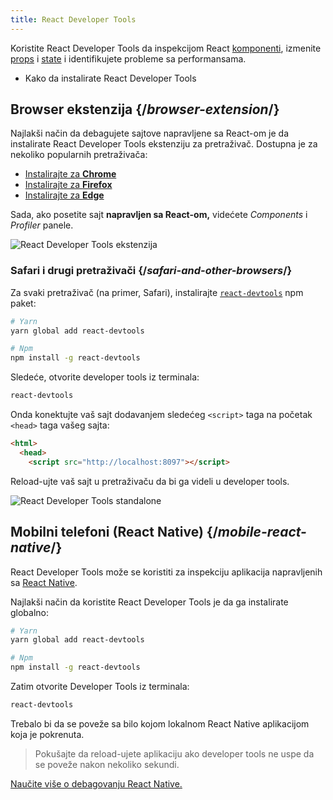 ```yaml
---
title: React Developer Tools
---
```


<Intro>

Koristite React Developer Tools da inspekcijom React [komponenti](/learn/your-first-component), izmenite [props](/learn/passing-props-to-a-component) i [state](/learn/state-a-components-memory) i identifikujete probleme sa performansama.

</Intro>

<YouWillLearn>

* Kako da instalirate React Developer Tools

</YouWillLearn>

## Browser ekstenzija {/*browser-extension*/}

Najlakši način da debagujete sajtove napravljene sa React-om je da instalirate React Developer Tools ekstenziju za pretraživač. Dostupna je za nekoliko popularnih pretraživača:

* [Instalirajte za **Chrome**](https://chrome.google.com/webstore/detail/react-developer-tools/fmkadmapgofadopljbjfkapdkoienihi?hl=en)
* [Instalirajte za **Firefox**](https://addons.mozilla.org/en-US/firefox/addon/react-devtools/)
* [Instalirajte za **Edge**](https://microsoftedge.microsoft.com/addons/detail/react-developer-tools/gpphkfbcpidddadnkolkpfckpihlkkil)

Sada, ako posetite sajt **napravljen sa React-om,** videćete _Components_ i _Profiler_ panele.

![React Developer Tools ekstenzija](/images/docs/react-devtools-extension.png)

### Safari i drugi pretraživači {/*safari-and-other-browsers*/}

Za svaki pretraživač (na primer, Safari), instalirajte [`react-devtools`](https://www.npmjs.com/package/react-devtools) npm paket:
```bash
# Yarn
yarn global add react-devtools

# Npm
npm install -g react-devtools
```

Sledeće, otvorite developer tools iz terminala:
```bash
react-devtools
```

Onda konektujte vaš sajt dodavanjem sledećeg `<script>` taga na početak `<head>` taga vašeg sajta:
```html {3}
<html>
  <head>
    <script src="http://localhost:8097"></script>
```

Reload-ujte vaš sajt u pretraživaču da bi ga videli u developer tools.

![React Developer Tools standalone](/images/docs/react-devtools-standalone.png)

## Mobilni telefoni (React Native) {/*mobile-react-native*/}
React Developer Tools može se koristiti za inspekciju aplikacija napravljenih sa [React Native](https://reactnative.dev/).

Najlakši način da koristite React Developer Tools je da ga instalirate globalno:
```bash
# Yarn
yarn global add react-devtools

# Npm
npm install -g react-devtools
```

Zatim otvorite Developer Tools iz terminala:
```bash
react-devtools
```

Trebalo bi da se poveže sa bilo kojom lokalnom React Native aplikacijom koja je pokrenuta.

> Pokušajte da reload-ujete aplikaciju ako developer tools ne uspe da se poveže nakon nekoliko sekundi.

[Naučite više o debagovanju React Native.](https://reactnative.dev/docs/debugging)

